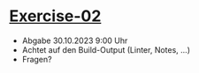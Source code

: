 # [Exercise-02](https://proglang.informatik.uni-freiburg.de/teaching/info1/2023/exercise/sheet02.pdf)

- Abgabe 30.10.2023 9:00 Uhr
- Achtet auf den Build-Output (Linter, Notes, ...)
- Fragen?
